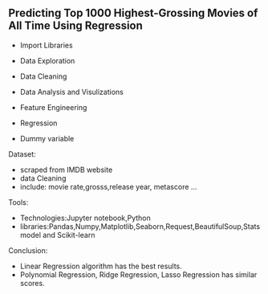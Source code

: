 ## Predicting Top 1000 Highest-Grossing Movies of All Time Using Regression


- Import Libraries
- Data Exploration
- Data Cleaning
- Data Analysis and Visulizations
- Feature Engineering
- Regression

- Dummy variable


Dataset: 
- scraped from IMDB website
- data Cleaning
- include: movie rate,grosss,release year, metascore ...

Tools:
- Technologies:Jupyter notebook,Python
- libraries:Pandas,Numpy,Matplotlib,Seaborn,Request,BeautifulSoup,Statsmodel and Scikit-learn

Conclusion:
- Linear Regression  algorithm has the best results.
- Polynomial Regression, Ridge Regression, Lasso Regression  has similar scores.
